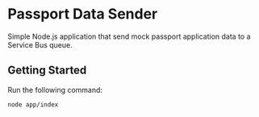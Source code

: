 # Passport Data Sender
Simple Node.js application that send mock passport application data to a Service Bus queue.
## Getting Started
Run the following command:
```
node app/index
```
